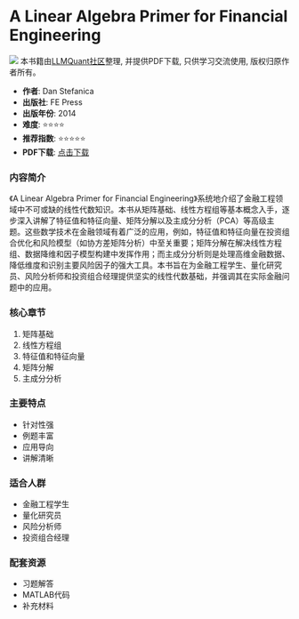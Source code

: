 # A Linear Algebra Primer for Financial Engineering

![](https://fastly.jsdelivr.net/gh/bucketio/img3@main/2024/09/04/1725464231869-e0b2f727-2a0f-4270-bf6c-31ddc350426a.gif)
本书籍由[LLMQuant社区](https://llmquant.com/)整理, 并提供PDF下载, 只供学习交流使用, 版权归原作者所有。


- **作者**: Dan Stefanica
- **出版社**: FE Press
- **出版年份**: 2014
- **难度**: ⭐⭐⭐⭐
- **推荐指数**: ⭐⭐⭐⭐⭐
- **PDF下载**: [点击下载](https://github.com/LLMQuant/asset/blob/main/A%20Linear%20Algebra%20Primer%20for%20Financial%20Engineering.pdf)

### 内容简介

《A Linear Algebra Primer for Financial Engineering》系统地介绍了金融工程领域中不可或缺的线性代数知识。本书从矩阵基础、线性方程组等基本概念入手，逐步深入讲解了特征值和特征向量、矩阵分解以及主成分分析（PCA）等高级主题。这些数学技术在金融领域有着广泛的应用，例如，特征值和特征向量在投资组合优化和风险模型（如协方差矩阵分析）中至关重要；矩阵分解在解决线性方程组、数据降维和因子模型构建中发挥作用；而主成分分析则是处理高维金融数据、降低维度和识别主要风险因子的强大工具。本书旨在为金融工程学生、量化研究员、风险分析师和投资组合经理提供坚实的线性代数基础，并强调其在实际金融问题中的应用。

### 核心章节

1. 矩阵基础
2. 线性方程组
3. 特征值和特征向量
4. 矩阵分解
5. 主成分分析

### 主要特点

- 针对性强
- 例题丰富
- 应用导向
- 讲解清晰

### 适合人群

- 金融工程学生
- 量化研究员
- 风险分析师
- 投资组合经理

### 配套资源

- 习题解答
- MATLAB代码
- 补充材料